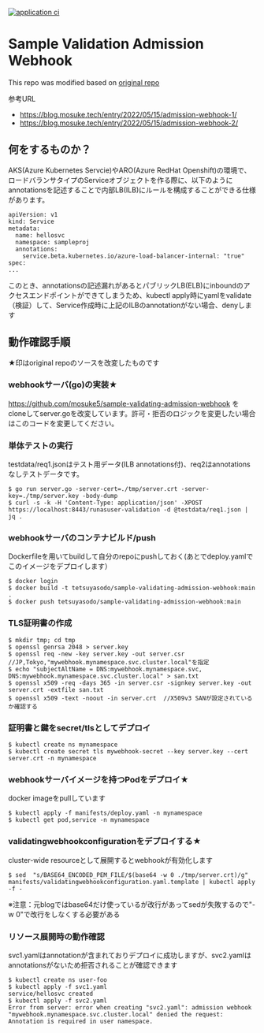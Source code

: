 [![application ci](https://github.com/mosuke5/sample-validation-admission-webhook/actions/workflows/test.yaml/badge.svg)](https://github.com/mosuke5/sample-validation-admission-webhook/actions/workflows/test.yaml)

# Sample Validation Admission Webhook
This repo was modified based on [original repo](https://github.com/mosuke5/sample-validating-admission-webhook)

参考URL
- https://blog.mosuke.tech/entry/2022/05/15/admission-webhook-1/
- https://blog.mosuke.tech/entry/2022/05/15/admission-webhook-2/

## 何をするものか？
AKS(Azure Kubernetes Servcie)やARO(Azure RedHat Openshift)の環境で、ロードバランサタイプのServiceオブジェクトを作る際に、以下のようにannotationsを記述することで内部LB(ILB)にルールを構成することができる仕様があります。

```
apiVersion: v1
kind: Service
metadata:
  name: hellosvc
  namespace: sampleproj
  annotations:
    service.beta.kubernetes.io/azure-load-balancer-internal: "true"
spec:
...
```

このとき、annotationsの記述漏れがあるとパブリックLB(ELB)にinboundのアクセスエンドポイントができてしまうため、kubectl apply時にyamlをvalidate（検証）して、Service作成時に上記のILBのannotationがない場合、denyします

## 動作確認手順
★印はoriginal repoのソースを改変したものです

### webhookサーバ(go)の実装★
https://github.com/mosuke5/sample-validating-admission-webhook
をcloneしてserver.goを改変しています。許可・拒否のロジックを変更したい場合はこのコードを変更してください。

### 単体テストの実行
testdata/req1.jsonはテスト用データ(ILB annotations付)、req2はannotationsなしテストデータです。
```
$ go run server.go -server-cert=./tmp/server.crt -server-key=./tmp/server.key -body-dump
$ curl -s -k -H 'Content-Type: application/json' -XPOST https://localhost:8443/runasuser-validation -d @testdata/req1.json | jq .
```

### webhookサーバのコンテナビルド/push
Dockerfileを用いてbuildして自分のrepoにpushしておく(あとでdeploy.yamlでこのイメージをデプロイします）
``` 
$ docker login
$ docker build -t tetsuyasodo/sample-validating-admission-webhook:main .
$ docker push tetsuyasodo/sample-validating-admission-webhook:main
```

### TLS証明書の作成
```
$ mkdir tmp; cd tmp
$ openssl genrsa 2048 > server.key
$ openssl req -new -key server.key -out server.csr  //JP,Tokyo,"mywebhook.mynamespace.svc.cluster.local"を指定
$ echo "subjectAltName = DNS:mywebhook.mynamespace.svc, DNS:mywebhook.mynamespace.svc.cluster.local" > san.txt
$ openssl x509 -req -days 365 -in server.csr -signkey server.key -out server.crt -extfile san.txt
$ openssl x509 -text -noout -in server.crt  //X509v3 SANが設定されているか確認する
```

### 証明書と鍵をsecret/tlsとしてデプロイ
```
$ kubectl create ns mynamespace
$ kubectl create secret tls mywebhook-secret --key server.key --cert server.crt -n mynamespace
```

### webhookサーバイメージを持つPodをデプロイ★
docker imageをpullしています
```
$ kubectl apply -f manifests/deploy.yaml -n mynamespace
$ kubectl get pod,service -n mynamespace
```

### validatingwebhookconfigurationをデプロイする★
cluster-wide resourceとして展開するとwebhookが有効化します
```
$ sed  "s/BASE64_ENCODED_PEM_FILE/$(base64 -w 0 ./tmp/server.crt)/g" manifests/validatingwebhookconfiguration.yaml.template | kubectl apply -f -
```
※注意：元blogではbase64だけ使っているが改行があってsedが失敗するので"-w 0"で改行をしなくする必要がある

### リソース展開時の動作確認
svc1.yamlはannotationが含まれておりデプロイに成功しますが、svc2.yamlはannotationsがないため拒否されることが確認できます
```
$ kubectl create ns user-foo
$ kubectl apply -f svc1.yaml
service/hellosvc created
$ kubectl apply -f svc2.yaml
Error from server: error when creating "svc2.yaml": admission webhook "mywebhook.mynamespace.svc.cluster.local" denied the request: Annotation is required in user namespace.
```
